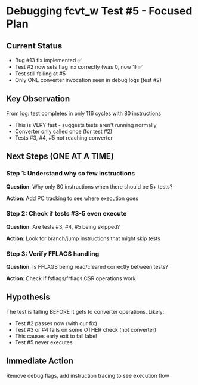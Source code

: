 # Debugging fcvt_w Test #5 - Focused Plan

## Current Status
- Bug #13 fix implemented ✅
- Test #2 now sets flag_nx correctly (was 0, now 1) ✅
- Test still failing at #5
- Only ONE converter invocation seen in debug logs (test #2)

## Key Observation
From log: test completes in only 116 cycles with 80 instructions
- This is VERY fast - suggests tests aren't running normally
- Converter only called once (for test #2)
- Tests #3, #4, #5 not reaching converter

## Next Steps (ONE AT A TIME)

### Step 1: Understand why so few instructions
**Question**: Why only 80 instructions when there should be 5+ tests?

**Action**: Add PC tracking to see where execution goes

### Step 2: Check if tests #3-5 even execute
**Question**: Are tests #3, #4, #5 being skipped?

**Action**: Look for branch/jump instructions that might skip tests

### Step 3: Verify FFLAGS handling
**Question**: Is FFLAGS being read/cleared correctly between tests?

**Action**: Check if fsflags/frflags CSR operations work

## Hypothesis
The test is failing BEFORE it gets to converter operations. Likely:
- Test #2 passes now (with our fix)
- Test #3 or #4 fails on some OTHER check (not converter)
- This causes early exit to fail label
- Test #5 never executes

## Immediate Action
Remove debug flags, add instruction tracing to see execution flow

